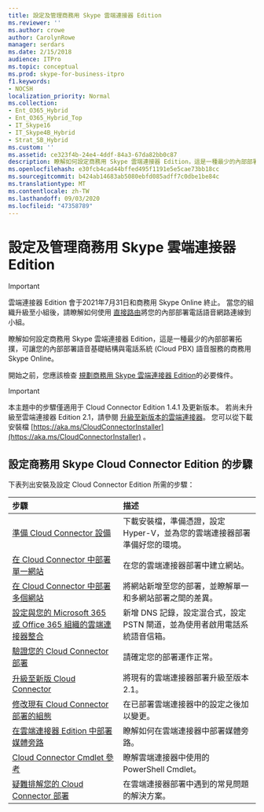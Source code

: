 ```yaml
---
title: 設定及管理商務用 Skype 雲端連接器 Edition
ms.reviewer: ''
ms.author: crowe
author: CarolynRowe
manager: serdars
ms.date: 2/15/2018
audience: ITPro
ms.topic: conceptual
ms.prod: skype-for-business-itpro
f1.keywords:
- NOCSH
localization_priority: Normal
ms.collection:
- Ent_O365_Hybrid
- Ent_O365_Hybrid_Top
- IT_Skype16
- IT_Skype4B_Hybrid
- Strat_SB_Hybrid
ms.custom: ''
ms.assetid: ce323f4b-24e4-4ddf-84a3-67da82bb0c87
description: 瞭解如何設定商務用 Skype 雲端連接器 Edition，這是一種最少的內部部署拓撲，可讓您的內部部署語音基礎結構與電話系統 (Cloud PBX) 語音服務的商務用 Skype Online。
ms.openlocfilehash: e30fcb4cad44bffed495f1191e5e5cae73bb18cc
ms.sourcegitcommit: b424ab14683ab5080ebfd085adff7c0dbe1be84c
ms.translationtype: MT
ms.contentlocale: zh-TW
ms.lasthandoff: 09/03/2020
ms.locfileid: "47358789"
---
```

# <a name="configure-and-manage-skype-for-business-cloud-connector-edition"></a>設定及管理商務用 Skype 雲端連接器 Edition
 
> [!Important]
> 雲端連接器 Edition 會于2021年7月31日和商務用 Skype Online 終止。 當您的組織升級至小組後，請瞭解如何使用 [直接路由](https://docs.microsoft.com/MicrosoftTeams/direct-routing-landing-page)將您的內部部署電話語音網路連線到小組。

瞭解如何設定商務用 Skype 雲端連接器 Edition，這是一種最少的內部部署拓撲，可讓您的內部部署語音基礎結構與電話系統 (Cloud PBX) 語音服務的商務用 Skype Online。 
  
開始之前，您應該檢查 [規劃商務用 Skype 雲端連接器 Edition](plan-skype-for-business-cloud-connector-edition.md)的必要條件。
  
> [!IMPORTANT]
> 本主題中的步驟僅適用于 Cloud Connector Edition 1.4.1 及更新版本。 若尚未升級至雲端連接器 Edition 2.1，請參閱 [升級至新版本的雲端連接器](upgrade-to-a-new-version-of-cloud-connector.md)。 您可以從下載安裝檔 [https://aka.ms/CloudConnectorInstaller](https://aka.ms/CloudConnectorInstaller) 。 
  
## <a name="steps-to-configure-skype-for-business-cloud-connector-edition"></a>設定商務用 Skype Cloud Connector Edition 的步驟

下表列出安裝及設定 Cloud Connector Edition 所需的步驟：
  
|**步驟**|**描述**|
|:-----|:-----|
|[準備 Cloud Connector 設備](prepare-your-cloud-connector-appliance.md) <br/> |下載安裝檔，準備憑證，設定 Hyper-V，並為您的雲端連接器部署準備好您的環境。  <br/> |
|[在 Cloud Connector 中部署單一網站](deploy-a-single-site-in-cloud-connector.md) <br/> |在您的雲端連接器部署中建立網站。  <br/> |
|[在 Cloud Connector 中部署多個網站](deploy-multiple-sites-in-cloud-connector.md) <br/> |將網站新增至您的部署，並瞭解單一和多網站部署之間的差異。  <br/> |
|[設定與您的 Microsoft 365 或 Office 365 組織的雲端連接器整合](configure-cloud-connector-integration-with-your-office-365-tenant.md) <br/> |新增 DNS 記錄，設定混合式，設定 PSTN 閘道，並為使用者啟用電話系統語音信箱。  <br/> |
|[驗證您的 Cloud Connector 部署](validate-your-cloud-connector-deployment.md) <br/> |請確定您的部署運作正常。  <br/> |
|[升級至新版 Cloud Connector](upgrade-to-a-new-version-of-cloud-connector.md) <br/> |將現有的雲端連接器部署升級至版本2.1。  <br/> |
|[修改現有 Cloud Connector 部署的組態](modify-the-configuration-of-an-existing-cloud-connector-deployment.md) <br/> |在已部署雲端連接器中的設定之後加以變更。  <br/> |
|[在雲端連接器 Edition 中部署媒體旁路](deploy-media-bypass-in-cloud-connector.md) <br/> |瞭解如何在雲端連接器中部署媒體旁路。  <br/> |
|[Cloud Connector Cmdlet 參考](cloud-connector-cmdlet-reference.md) <br/> |瞭解雲端連接器中使用的 PowerShell Cmdlet。  <br/> |
|[疑難排解您的 Cloud Connector 部署](troubleshoot-your-cloud-connector-deployment.md) <br/> |在雲端連接器部署中遇到的常見問題的解決方案。  <br/> |
   

